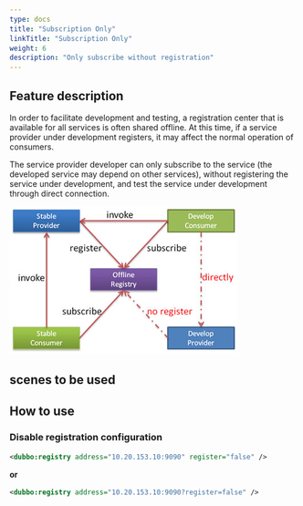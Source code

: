 ```yaml
---
type: docs
title: "Subscription Only"
linkTitle: "Subscription Only"
weight: 6
description: "Only subscribe without registration"
---
```

## Feature description

In order to facilitate development and testing, a registration center that is available for all services is often shared offline. At this time, if a service provider under development registers, it may affect the normal operation of consumers.

The service provider developer can only subscribe to the service (the developed service may depend on other services), without registering the service under development, and test the service under development through direct connection.

![/user-guide/images/subscribe-only.jpg](/imgs/user/subscribe-only.jpg)
## scenes to be used
## How to use

### Disable registration configuration

```xml
<dubbo:registry address="10.20.153.10:9090" register="false" />
```
**or**

```xml
<dubbo:registry address="10.20.153.10:9090?register=false" />
```